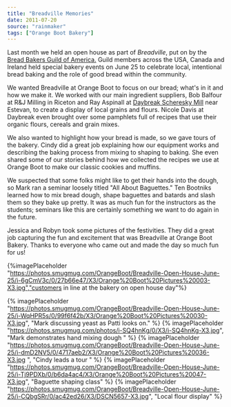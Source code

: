 ```yaml
---
title: "Breadville Memories"
date: 2011-07-20
source: "rainmaker"
tags: ["Orange Boot Bakery"]
---
```


Last month we held an open house as part of _Breadville_, put on by the [Bread Bakers Guild of America.](http://bbga.org/) Guild members across the USA, Canada and Ireland held special bakery events on June 25 to celebrate local, intentional bread baking and the role of good bread within the community.

We wanted Breadville at Orange Boot to focus on our bread; what's in it and how we make it. We worked with our main ingredient suppliers, Bob Balfour at R&J Milling in Riceton and Ray Aspinall at [Daybreak Scheresky Mill](http://www.daybreakschereskymill.com/Daybreak_Mill/Organic_Mill_Info.html) near Estevan, to create a display of local grains and flours. Nicole Davis at Daybreak even brought over some pamphlets full of recipes that use their organic flours, cereals and grain mixes.

We also wanted to highlight how your bread is made, so we gave tours of the bakery. Cindy did a great job explaining how our equipment works and describing the baking process from mixing to shaping to baking. She even shared some of our stories behind how we collected the recipes we use at Orange Boot to make our classic cookies and muffins.

We suspected that some folks might like to get their hands into the dough, so Mark ran a seminar loosely titled "All About Baguettes." Ten Bootniks learned how to mix bread dough, shape baguettes and batards and slash them so they bake up pretty. It was as much fun for the instructors as the students; seminars like this are certainly something we want to do again in the future.

Jessica and Robyn took some pictures of the festivities. They did a great job capturing the fun and excitement that was Breadville at Orange Boot Bakery. Thanks to everyone who came out and made the day so much fun for us!

{%imagePlaceholder "https://photos.smugmug.com/OrangeBoot/Breadville-Open-House-June-25/i-6gCmV3c/0/27b66e47/X3/Orange%20Boot%20Pictures%20003-X3.jpg","customers in line at the bakery on open house day"%}


{% imagePlaceholder "https://photos.smugmug.com/OrangeBoot/Breadville-Open-House-June-25/i-WqHPR5s/0/99f6f42b/X3/Orange%20Boot%20Pictures%20030-X3.jpg", "Mark discussing yeast as Patti looks on." %}
{% imagePlaceholder "https://photos.smugmug.com/photos/i-SQ4hnKg/0/X3/i-SQ4hnKg-X3.jpg", "Mark demonstrates hand mixing dough " %}
{% imagePlaceholder "https://photos.smugmug.com/OrangeBoot/Breadville-Open-House-June-25/i-dmD2NV5/0/4717aeb2/X3/Orange%20Boot%20Pictures%20036-X3.jpg ", "Cindy leads a tour " %}
{% imagePlaceholder "https://photos.smugmug.com/OrangeBoot/Breadville-Open-House-June-25/i-Tj9PDXb/0/b6da4ac4/X3/Orange%20Boot%20Pictures%20047-X3.jpg", "Baguette shaping class" %}
{% imagePlaceholder "https://photos.smugmug.com/OrangeBoot/Breadville-Open-House-June-25/i-CQbgSRr/0/ac42ed26/X3/DSCN5657-X3.jpg", "Local flour display" %}